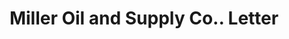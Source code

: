 ---
doi: 10.7916/D8B00GV4
date_other: '1900'
date_other_textual: 1900-1909
form: correspondence
genre:
- Letters (correspondence)
name:
- Miller Oil and Supply Co.
object_in_context_url: https://biggert.cul.columbia.edu/items/view/ave_biggert_00289
subject_hierarchical_geographic:
- Indianapolis, Indiana, United States
subject_name:
- Miller Oil and Supply Co.
title: Miller Oil and Supply Co.. Letter
sort_title: Miller Oil and Supply Co.. Letter
call_number: ave_biggert_00289
coordinates:
- 39.791,-86.148
pid: ave_biggert_00289
identifiers: ave_biggert_00289
permalink: /biggert/ave_biggert_00289/
layout: iiif-image-page
---